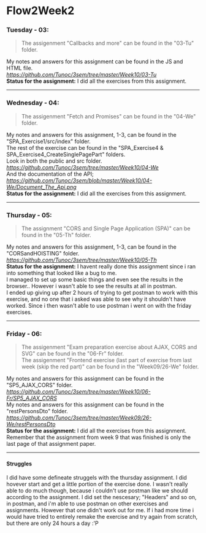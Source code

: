 # Flow2Week2

### Tuesday - 03:

> The assigenment "Callbacks and more" can be found in the "03-Tu" folder.  

My notes and answers for this assignment can be found in the JS and HTML file.  
*https://github.com/Tunoc/3sem/tree/master/Week10/03-Tu*  
**Status for the assignment:** I did all the exercises from this assignment.
***

### Wednesday - 04:

> The assigenment "Fetch and Promises" can be found in the "04-We" folder.  

My notes and answers for this assignment, 1-3, can be found in the "SPA_Exercise1/src/index" folder.  
The rest of the exercise can be found in the "SPA_Exercise4 & SPA_Exercise4_CreateSinglePagePart" folders.  
Look in both the public and src folder.  
*https://github.com/Tunoc/3sem/tree/master/Week10/04-We*  
And the documentation of the API;  
*https://github.com/Tunoc/3sem/blob/master/Week10/04-We/Document_The_Api.png*  
**Status for the assignment:** I did all the exercises from this assignment.
***

### Thursday - 05:

> The assignment "CORS and Single Page Application (SPA)" can be found in the "05-Th" folder.  

My notes and answers for this assignment, 1-3, can be found in the "CORSandHOISTING" folder.  
*https://github.com/Tunoc/3sem/tree/master/Week10/05-Th*  
**Status for the assignment:** I havent really done this assignment since i ran into something that looked like a bug to me.  
I managed to set up some basic things and even see the results in the browser.. However i wasn't able to see the results at all in postman.  
I ended up giving up after 2 hours of trying to get postman to work with this exercise, and no one that i asked was able to see why it shouldn't have worked.
Since i then wasn't able to use postman i went on with the friday exercises.
***

### Friday - 06:

> The assigenment "Exam preparation exercise about AJAX, CORS and SVG" can be found in the "06-Fr" folder.  
> The assigenment "Frontend exercise (last part of exercise from last week (skip the red part)" can be found in the "Week09/26-We" folder.  

My notes and answers for this assignment can be found in the "SP5_AJAX_CORS" folder.  
*https://github.com/Tunoc/3sem/tree/master/Week10/06-Fr/SP5_AJAX_CORS*  
My notes and answers for this assignment can be found in the "restPersonsDto" folder.  
*https://github.com/Tunoc/3sem/tree/master/Week09/26-We/restPersonsDto*  
**Status for the assignment:** I did all the exercises from this assignment. Remember that the assignment from week 9 that was finished is only the last page of that assignment paper.
***

#### Struggles

I did have some defineate struggels with the thursday assignment. I did hovever start and get a little portion of the exercise done. I wasn't really able to do much though, because i couldn't use postman like we should according to the assignment.
I did set the nescesary; "Headers" and so on, in postman, and i'm able to use postman on other exercises and assignments. However that one didn't work out for me.
If i had more time i would have tried to entirely remake the exercise and try again from scratch, but there are only 24 hours a day :'P
